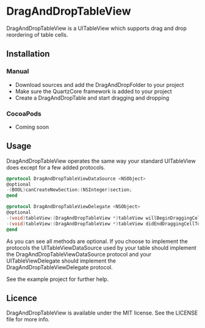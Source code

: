 DragAndDropTableView
=
DragAndDropTableView is a UITableView which supports drag and drop reordering of table cells.

## Installation
### Manual
- Download sources and add the DragAndDropFolder to your project
- Make sure the QuartzCore framework is added to your project
- Create a DragAndDropTable and start dragging and dropping

### CocoaPods
- Coming soon

## Usage
DragAndDropTableView operates the same way your standard UITableView does except for a few added protocols.

``` objective-c
@protocol DragAndDropTableViewDataSource <NSObject>
@optional
-(BOOL)canCreateNewSection:(NSInteger)section;
@end
```
``` objective-c
@protocol DragAndDropTableViewDelegate <NSObject>
@optional
-(void)tableView:(DragAndDropTableView *)tableView willBeginDraggingCellAtIndexPath:(NSIndexPath *)indexPath placeholderImageView:(UIImageView *)placeHolderImageView;
-(void)tableView:(DragAndDropTableView *)tableView didEndDraggingCellToIndexPath:(NSIndexPath *)indexPath placeHolderView:(UIImageView *)placeholderImageView;
@end
```

As you can see all methods are optional. If you choose to implement the protocols the UITableViewDataSource used by your table should implement the DragAndDropTableViewDataSource protocol and your UITableViewDelegate should implement the DragAndDropTableViewDelegate protocol.

See the example project for further help.

## Licence
DragAndDropTableView is available under the MIT license. See the LICENSE file for more info.